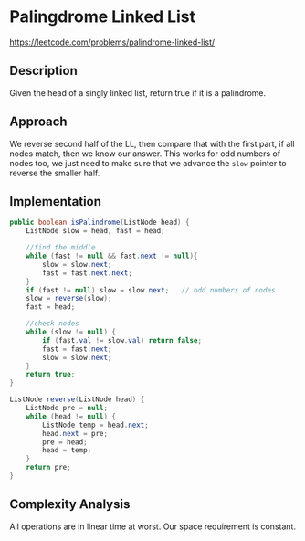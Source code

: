 # Palingdrome Linked List

https://leetcode.com/problems/palindrome-linked-list/

## Description
Given the head of a singly linked list, return true if it is a palindrome.

## Approach
We reverse second half of the LL, then compare that with the first part, if all nodes match, then we know our answer. This works for odd numbers of nodes too, we just need to make sure that we advance the `slow` pointer to reverse the smaller half.

## Implementation
```java
public boolean isPalindrome(ListNode head) {
    ListNode slow = head, fast = head;

    //find the middle
    while (fast != null && fast.next != null){
        slow = slow.next;
        fast = fast.next.next;
    }
    if (fast != null) slow = slow.next;   // odd numbers of nodes
    slow = reverse(slow);
    fast = head;

    //check nodes
    while (slow != null) {
        if (fast.val != slow.val) return false;
        fast = fast.next;
        slow = slow.next;
    }
    return true;
}

ListNode reverse(ListNode head) {
    ListNode pre = null;
    while (head != null) {
        ListNode temp = head.next;
        head.next = pre;
        pre = head;
        head = temp;
    }
    return pre;
}
```

## Complexity Analysis
All operations are in linear time at worst. Our space requirement is constant.